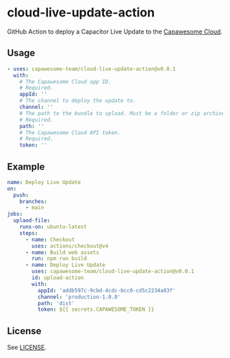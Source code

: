 # cloud-live-update-action

GitHub Action to deploy a Capacitor Live Update to the [Capawesome Cloud](https://capawesome.io/cloud/).

## Usage

```yaml
- uses: capawesome-team/cloud-live-update-action@v0.0.1
  with:
    # The Capawesome Cloud app ID.
    # Required.
    appId: ''
    # The channel to deploy the update to.
    channel: ''
    # The path to the bundle to upload. Must be a folder or zip archive.
    # Required.
    path: ''
    # The Capawesome Cloud API token.
    # Required.
    token: ''
```

## Example

```yaml
name: Deploy Live Update
on:
  push:
    branches:
      - main
jobs:
  uplaod-file:
    runs-on: ubuntu-latest
    steps:
      - name: Checkout
        uses: actions/checkout@v4
      - name: Build web assets
        run: npm run build
      - name: Deploy Live Update
        uses: capawesome-team/cloud-live-update-action@v0.0.1
        id: upload-action
        with:
          appId: 'addb597c-9cbd-4cdc-bcc0-cd5c2234a03f'
          channel: 'production-1.0.0'
          path: 'dist'
          token: ${{ secrets.CAPAWESOME_TOKEN }}
```

## License

See [LICENSE](./LICENSE).
